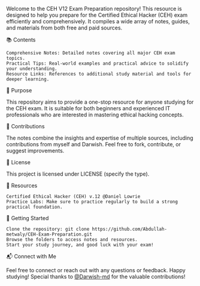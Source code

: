 Welcome to the CEH V12 Exam Preparation repository! This resource is designed to help you prepare for the Certified Ethical Hacker (CEH) exam efficiently and comprehensively. It compiles a wide array of notes, guides, and materials from both free and paid sources.

📚 Contents

    Comprehensive Notes: Detailed notes covering all major CEH exam topics.
    Practical Tips: Real-world examples and practical advice to solidify your understanding.
    Resource Links: References to additional study material and tools for deeper learning.

🎯 Purpose

This repository aims to provide a one-stop resource for anyone studying for the CEH exam. It is suitable for both beginners and experienced IT professionals who are interested in mastering ethical hacking concepts.

🤝 Contributions

The notes combine the insights and expertise of multiple sources, including contributions from myself and Darwish. Feel free to fork, contribute, or suggest improvements.

📜 License

This project is licensed under LICENSE (specify the type).


🔗 Resources

    Certified Ethical Hacker (CEH) v.12 @Daniel Lowrie
    Practice Labs: Make sure to practice regularly to build a strong practical foundation.


🚀 Getting Started

    Clone the repository: git clone https://github.com/Abdullah-metwaly/CEH-Exam-Preparation.git
    Browse the folders to access notes and resources.
    Start your study journey, and good luck with your exam!

📬 Connect with Me

Feel free to connect or reach out with any questions or feedback. Happy studying!
Special thanks to [@Darwish-md](https://github.com/Darwish-md) for the valuable contributions!
